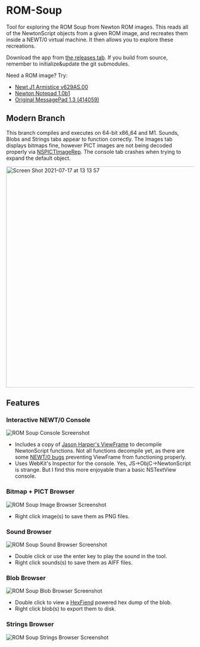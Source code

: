 ROM-Soup
========

Tool for exploring the ROM Soup from Newton ROM images.  This reads all of the NewtonScript objects from a given ROM image, and recreates them inside a NEWT/0 virtual machine.  It then allows you to explore these recreations.

Download the app from [the releases tab](https://github.com/pablomarx/ROM-Soup/releases).  If you build from source, remember to initialize&update the git submodules.

Need a ROM image? Try:

- [Newt J1 Armistice v629AS.00](https://archive.org/download/AppleNewtonROMs/Newt%20J1Armistice%20image)
- [Newton Notepad 1.0b1](https://archive.org/download/AppleNewtonROMs/Notepad%20v1.0b1.rom)
- [Original MessagePad 1.3 (414059)](https://archive.org/download/AppleNewtonROMs/MessagePad%20OMP%20v1.3.rom)

Modern Branch
--------

This branch compiles and executes on 64-bit x86_64 and M1.  Sounds, Blobs and Strings tabs appear to function correctly.  The Images tab displays bitmaps fine, however PICT images are not being decoded properly via [NSPICTImageRep](https://github.com/pablomarx/ROM-Soup/blob/cf308d44c76528f8d192c17e53fec2d6b09d73bf/ROM%20Soup/Exporters/NWTPICTExtractor.m#L23).  The console tab crashes when trying to expand the default object. 

<img width="593" alt="Screen Shot 2021-07-17 at 13 13 57" src="https://user-images.githubusercontent.com/179162/126048391-c55ea30e-7a2a-44af-85e6-4100ebbbe836.png">


Features
--------

### Interactive NEWT/0 Console

![ROM Soup Console Screenshot](http://i.imgur.com/JV9NV4k.png)

- Includes a copy of [Jason Harper's ViewFrame](http://nixietube.info) to decompile NewtonScript functions.  Not all functions decompile yet, as there are some [NEWT/0 bugs](https://github.com/pablomarx/NEWT0-1/commit/50815fb801a3747647b5be4e5cd000c5f63f5c33) preventing ViewFrame from functioning properly.
- Uses WebKit's Inspector for the console.  Yes, JS->ObjC->NewtonScript is strange. But I find this more enjoyable than a basic NSTextView console. 

### Bitmap + PICT Browser

![ROM Soup Image Browser Screenshot](http://i.imgur.com/4T70gsX.png)

- Right click image(s) to save them as PNG files.

### Sound Browser

![ROM Soup Sound Browser Screenshot](http://i.imgur.com/pGO62KQ.png)

- Double click or use the enter key to play the sound in the tool.
- Right click sounds(s) to save them as AIFF files.

### Blob Browser

![ROM Soup Blob Browser Screenshot](http://i.imgur.com/9vKYhOe.png)

- Double click to view a [HexFiend](http://ridiculousfish.com/hexfiend/) powered hex dump of the blob.
- Right click blob(s) to export them to disk.

### Strings Browser

![ROM Soup Strings Browser Screenshot](http://i.imgur.com/I7GlZdR.png)
